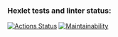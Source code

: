 ### Hexlet tests and linter status:
[![Actions Status](https://github.com/i-nesta/frontend-project-44/workflows/hexlet-check/badge.svg)](https://github.com/i-nesta/frontend-project-44/actions)
[![Maintainability](https://api.codeclimate.com/v1/badges/41c19be81ac34952d392/maintainability)](https://codeclimate.com/github/i-nesta/frontend-project-44/maintainability)